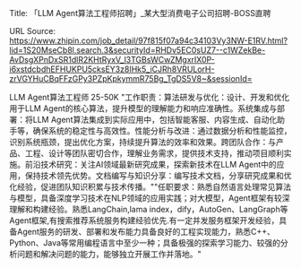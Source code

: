 Title: 「LLM Agent算法工程师招聘」_某大型消费电子公司招聘-BOSS直聘

URL Source: https://www.zhipin.com/job_detail/97f815f07a94c34103Vy3NW-E1RV.html?lid=1S20MseCb8l.search.3&securityId=RHDv5EC0sUZ7--c1WZekBe-AvDsgXPnDxSR1dlR2KHtRyxV_l3TGBsWCwZMgxrIX0P-i6xstdcbdhEFHUKPU5cksEY3z8IHk5_iCJRh8VRULorH-zrVGYHuCBqFFzGPy3PZpKpkymmR75Bg_TgDS5V8~&sessionId=

LLM Agent算法工程师 25-50K
"工作职责：算法研发与优化：设计、开发和优化用于LLM Agent的核心算法，提升模型的理解能力和响应准确性。系统集成与部署：将LLM Agent算法集成到实际应用中，包括智能客服、内容生成、自动化助手等，确保系统的稳定性与高效性。性能分析与改进：通过数据分析和性能监控，识别系统瓶颈，提出优化方案，持续提升算法的效率和效果。跨团队合作：与产品、工程、设计等团队密切合作，理解业务需求，提供技术支持，推动项目顺利实施。前沿技术研究：关注AI领域最新研究成果，探索新技术在LLM Agent中的应用，保持技术领先优势。文档编写与知识分享：编写技术文档，分享研究成果和优化经验，促进团队知识积累与技术传播。""任职要求：熟悉自然语言处理常见算法与模型，具备深度学习技术在NLP领域的应用实践；对大模型，Agent框架有较深理解和构建经验。熟悉LangChain,lama index，dify，AutoGen、LangGraph等Agent框架,有搜索推荐系统服务构建经验优先.有一定并发服务框架开发经验，具备Agent服务的研发、部署和发布能力具备良好的工程实现能力，熟悉C++、Python、Java等常用编程语言中至少一种；具备极强的探索学习能力、较强的分析问题和解决问题的能力，能够独立开展工作并落地。"